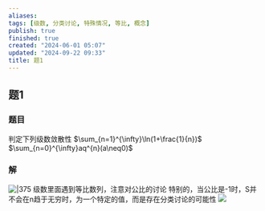 ```yaml
---
aliases: 
tags: [级数, 分类讨论, 特殊情况, 等比, 概念]
publish: true
finished: true
created: "2024-06-01 05:07"
updated: "2024-09-22 09:33"
title: 题1
---
```

## 题1 
### 题目
判定下列级数敛散性
$\sum_{n=1}^{\infty}\ln(1+\frac{1}{n})$
$\sum_{n=0}^{\infty}aq^{n}(a\neq0)$
### 解
![|375](https://img.hwenyi.tech/202405181853680.webp)
级数里面遇到等比数列，注意对公比的讨论 
特别的，当公比是-1时，S并不会在n趋于无穷时，为一个特定的值，而是存在分类讨论的可能性
![](https://img.hwenyi.tech/202405182001782.webp)
